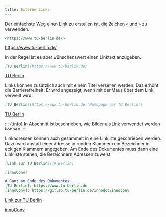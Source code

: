 ```yaml
---
title: Externe Links
---
```


Der einfachste Weg einen Link zu erstellen ist, die Zeichen `<` und `>` zu
verwenden.

```markdown
<https://www.tu-berlin.de/>
```

<https://www.tu-berlin.de/>

In der Regel ist es aber wünschenswert einen Linktext anzugeben.

```markdown
[TU Berlin](https://www.tu-berlin.de)
```

[TU Berlin](https://www.tu-berlin.de)

Links können zusätzlich auch mit einem Titel versehen werden. Das erhöht die
Barrierefreiheit. Er wird angezeigt, wenn mit der Maus über dem Link verweilt
wird.

```markdown
[TU Berlin](https://www.tu-berlin.de "Homepage der TU Berlin")
```

[TU Berlin](https://www.tu-berlin.de "Homepage der TU Berlin")

::: {.info}
In Abschnitt [](/section/02-elements/04-media#bilder-als-links)
ist beschrieben, wie Bilder als Link verwendet werden können.
:::

Linkadressen können auch gesammelt in eine Linkliste geschrieben werden.
Dazu wird anstatt einer Adresse in runden Klammern ein Bezeichner in eckigen
Klammern angegeben. Am Ende des Dokumentes muss dann eine Linkliste
stehen, die Bezeichnern Adressen zuweist.

```markdown
[Link zur TU Berlin][TU Berlin]

[innoConv]

# Ganz am Ende des Dokumentes
[TU Berlin]: https://www.tu-berlin.de
[innoConv]: https://gitlab.tu-berlin.de/innodoc/innoconv
```

[Link zur TU Berlin][TU Berlin]

[innoConv]

[TU Berlin]: https://www.tu-berlin.de
[innoConv]: https://gitlab.tu-berlin.de/innodoc/innoconv
